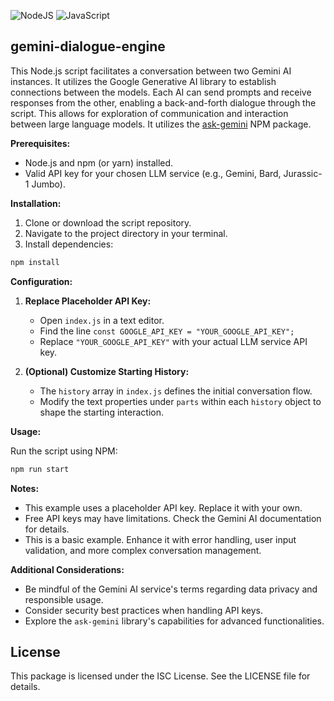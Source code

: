 ![NodeJS](https://img.shields.io/badge/node.js-6DA55F?style=for-the-badge&logo=node.js&logoColor=white)
![JavaScript](https://img.shields.io/badge/javascript-%23323330.svg?style=for-the-badge&logo=javascript&logoColor=%23F7DF1E)

## gemini-dialogue-engine

This Node.js script facilitates a conversation between two Gemini AI instances. It utilizes the Google Generative AI library to establish connections between the models. Each AI can send prompts and receive responses from the other, enabling a back-and-forth dialogue through the script. This allows for exploration of communication and interaction between large language models. It utilizes the [ask-gemini](https://github.com/theprogramking/ask-gemini) NPM package.

**Prerequisites:**

* Node.js and npm (or yarn) installed.
* Valid API key for your chosen LLM service (e.g., Gemini, Bard, Jurassic-1 Jumbo).

**Installation:**

1. Clone or download the script repository.
2. Navigate to the project directory in your terminal.
3. Install dependencies:

```bash
npm install
```

**Configuration:**

1. **Replace Placeholder API Key:**
   * Open `index.js` in a text editor.
   * Find the line `const GOOGLE_API_KEY = "YOUR_GOOGLE_API_KEY";`
   * Replace `"YOUR_GOOGLE_API_KEY"` with your actual LLM service API key.

2. **(Optional) Customize Starting History:**
   * The `history` array in `index.js` defines the initial conversation flow.
   * Modify the text properties under `parts` within each `history` object to shape the starting interaction.

**Usage:**

Run the script using NPM:

```bash
npm run start
```

**Notes:**

* This example uses a placeholder API key. Replace it with your own.
* Free API keys may have limitations. Check the Gemini AI documentation for details.
* This is a basic example. Enhance it with error handling, user input validation, and more complex conversation management.

**Additional Considerations:**

* Be mindful of the Gemini AI service's terms regarding data privacy and responsible usage.
* Consider security best practices when handling API keys.
* Explore the `ask-gemini` library's capabilities for advanced functionalities.

## License

This package is licensed under the ISC License. See the LICENSE file for details.

